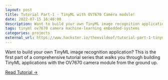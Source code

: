 ```yaml
---
layout: post
title: Tutorial Part-1 - TinyML with OV7670 Camera module!
date: 2022-07-15 16:40:00
description: Want to build your own TinyML image recognition application? This is the first part of a comprehensive tutorial series.
tags: tinyml ov7670 camera machine-learning embedded-systems
categories: projects
external_url: https://www.hackster.io/theevildoof/tutorial-part-1-tinyml-with-ov7670-camera-module-1a99e2
---
```


Want to build your own TinyML image recognition application? This is the first part of a comprehensive tutorial series that walks you through building TinyML applications with the OV7670 camera module from the ground up.

[Read Tutorial →](https://www.hackster.io/theevildoof/tutorial-part-1-tinyml-with-ov7670-camera-module-1a99e2)
